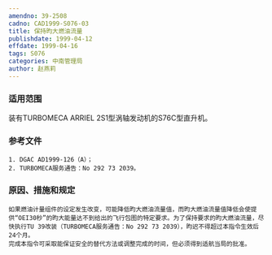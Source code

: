 ```yaml
---
amendno: 39-2508
cadno: CAD1999-S076-03
title: 保持昀大燃油流量
publishdate: 1999-04-12
effdate: 1999-04-16
tags: S076
categories: 中南管理局
author: 赵燕莉
---
```


### 适用范围 
装有TURBOMECA ARRIEL 2S1型涡轴发动机的S76C型直升机。

### 参考文件
    1. DGAC AD1999-126（A）；
    2. TURBOMECA服务通告：No 292 73 2039。


### 原因、措施和规定 
    如果燃油计量组件的设定发生改变，可能降低昀大燃油流量值，而昀大燃油流量值降低会使提供“OEI30秒”的昀大能量达不到给出的飞行包图的特定要求。为了保持要求的昀大燃油流量，尽快执行TU 39改装（TURBOMECA服务通告：No 292 73 2039），昀迟不得超过本指令生效后24个月。 
    完成本指令可采取能保证安全的替代方法或调整完成的时间，但必须得到适航当局的批准。
